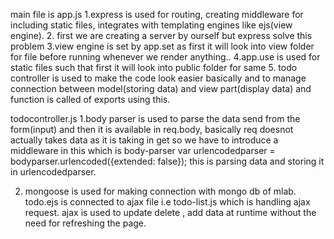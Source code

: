main file is app.js
1.express is used for routing, creating middleware for including static files, integrates with templating engines like ejs(view engine).
2. first we are creating a server by ourself but express solve this problem
3.view engine is set by app.set as first it will look into view folder for file before running whenever we render anything..
4.app.use is used for static files such  that first it will look into public folder for same
5. todo controller is used to make the code look easier basically and to manage connection between model(storing data) and view part(display data) and function is called of exports using this.

todocontroller.js
1.body parser is used to parse the data send from the form(input) and then it is available in req.body, basically
req doesnot actually takes data as it is taking in get so we have to introduce a middleware in this which is body-parser
 var urlencodedparser = bodyparser.urlencoded({extended: false}); this is parsing data and storing it in urlencodedparser.

 2. mongoose is used for making connection with mongo db of mlab.
todo.ejs is connected to ajax file i.e todo-list.js which is handling ajax request.
ajax is used to update delete , add data at runtime without the need for refreshing the page.
